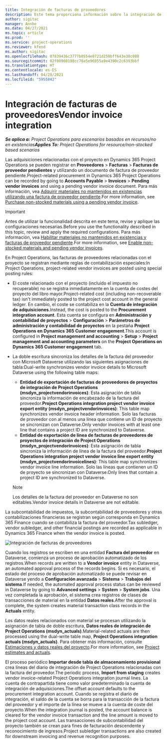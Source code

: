 ```yaml
---
title: Integración de facturas de proveedores
description: Este tema proporciona información sobre la integración de facturas del proveedor en Project Operations.
author: sigitac
manager: Annbe
ms.date: 04/27/2021
ms.topic: article
ms.prod: ''
ms.service: project-operations
ms.reviewer: kfend
ms.author: sigitac
ms.openlocfilehash: 07839436c3777b0554e0721d250bff643e38c088
ms.sourcegitcommit: 02f00960198cc78a5e96955a9e4390c2c6393bbf
ms.translationtype: HT
ms.contentlocale: es-ES
ms.lasthandoff: 04/28/2021
ms.locfileid: "5955842"
---
```

# <a name="vendor-invoice-integration"></a><span data-ttu-id="1e773-103">Integración de facturas de proveedores</span><span class="sxs-lookup"><span data-stu-id="1e773-103">Vendor invoice integration</span></span>

<span data-ttu-id="1e773-104">_**Se aplica a:** Project Operations para escenarios basados en recursos/no en existencias_</span><span class="sxs-lookup"><span data-stu-id="1e773-104">_**Applies To:** Project Operations for resource/non-stocked based scenarios_</span></span>

<span data-ttu-id="1e773-105">Las adquisiciones relacionadas con el proyecto en Dynamics 365 Project Operations se pueden registrar en **Proveedores** > **Facturas** > **Facturas de proveedor pendientes** y utilizando un documento de factura de proveedor pendiente.</span><span class="sxs-lookup"><span data-stu-id="1e773-105">Project-related procurement in Dynamics 365 Project Operations can be recorded by going to **Accounts Payable** > **Invoices** > **Pending vendor invoices** and using a pending vendor invoice document.</span></span> <span data-ttu-id="1e773-106">Para más información, vea [Adquirir materiales no mantenidos en existencias utilizando una factura de proveedor pendiente](../procurement/pending-vendor-invoices.md).</span><span class="sxs-lookup"><span data-stu-id="1e773-106">For more information, see [Purchase non-stocked materials using a pending vendor invoice](../procurement/pending-vendor-invoices.md).</span></span>

> [!IMPORTANT]
> <span data-ttu-id="1e773-107">Antes de utilizar la funcionalidad descrita en este tema, revise y aplique las configuraciones necesarias.</span><span class="sxs-lookup"><span data-stu-id="1e773-107">Before you use the functionality described in this topic, review and apply the required configurations.</span></span> <span data-ttu-id="1e773-108">Para más información, vea [Habilitar materiales no mantenidos en existencias y facturas de proveedor pendiente](../procurement/configure-materials-nonstocked.md).</span><span class="sxs-lookup"><span data-stu-id="1e773-108">For more information, see [Enable non-stocked materials and pending vendor invoices](../procurement/configure-materials-nonstocked.md).</span></span>

<span data-ttu-id="1e773-109">En Project Operations, las facturas de proveedores relacionadas con el proyecto se registran mediante reglas de contabilización especiales:</span><span class="sxs-lookup"><span data-stu-id="1e773-109">In Project Operations, project-related vendor invoices are posted using special posting rules:</span></span>

- <span data-ttu-id="1e773-110">El coste relacionado con el proyecto (incluido el impuesto no recuperable) no se registra inmediatamente en la cuenta de costes del proyecto del libro mayor.</span><span class="sxs-lookup"><span data-stu-id="1e773-110">Project-related cost (including non-recoverable tax) isn't immediately posted to the project cost account in the general ledger.</span></span> <span data-ttu-id="1e773-111">En cambio, el coste se contabiliza en la **Cuenta de integración de adquisiciones**.</span><span class="sxs-lookup"><span data-stu-id="1e773-111">Instead, the cost is posted to the **Procurement integration account**.</span></span> <span data-ttu-id="1e773-112">Esta cuenta se configura en **Administración y contabilidad de proyectos** > **Configuración** > **Parámetros de administración y contabilidad de proyectos** en la pestaña **Project Operations en Dynamics 365 Customer engagement**.</span><span class="sxs-lookup"><span data-stu-id="1e773-112">This account is configured in **Project management and accounting** > **Setup** > **Project management and accounting parameters** on the **Project Operations on Dynamics 365 Customer engagement** tab.</span></span>
- <span data-ttu-id="1e773-113">La doble escritura sincroniza los detalles de la factura del proveedor con Microsoft Dataverse utilizando las siguientes asignaciones de tabla:</span><span class="sxs-lookup"><span data-stu-id="1e773-113">Dual-write synchronizes vendor invoice details to Microsoft Dataverse using the following table maps:</span></span>

     - <span data-ttu-id="1e773-114">**Entidad de exportación de facturas de proveedores de proyectos de integración de Project Operations (msdyn_projectvendorinvoices)**: Esta asignación de tabla sincroniza la información de encabezado de la factura del proveedor.</span><span class="sxs-lookup"><span data-stu-id="1e773-114">**Project Operations integration project vendor invoice export entity (msdyn_projectvendorinvoices)**: This table map synchronizes vendor invoice header information.</span></span> <span data-ttu-id="1e773-115">Solo las facturas de proveedor con al menos una línea que contiene un ID de proyecto se sincronizan con Dataverse.</span><span class="sxs-lookup"><span data-stu-id="1e773-115">Only vendor invoices with at least one line that contains a project ID are synchronized to Dataverse.</span></span>
     - <span data-ttu-id="1e773-116">**Entidad de exportación de línea de facturas de proveedores de proyectos de integración de Project Operations (msdyn_projectvendorinvoices)**: Esta asignación de tabla sincroniza la información de línea de la factura del proveedor.</span><span class="sxs-lookup"><span data-stu-id="1e773-116">**Project Operations integration project vendor invoice line export entity (msdyn_projectvendorinvoicelines)**: This table map synchronizes vendor invoice line information.</span></span> <span data-ttu-id="1e773-117">Solo las líneas que contienen un ID de proyecto se sincronizan con Dataverse.</span><span class="sxs-lookup"><span data-stu-id="1e773-117">Only lines that contain a project ID are synchronized to Dataverse.</span></span>

     > [!NOTE]
     > <span data-ttu-id="1e773-118">Los detalles de la factura del proveedor en Dataverse no son editables.</span><span class="sxs-lookup"><span data-stu-id="1e773-118">Vendor invoice details in Dataverse are not editable.</span></span>

<span data-ttu-id="1e773-119">La subcontabilidad de impuestos, la subcontabilidad de proveedores y otras contabilizaciones financieras se registran según corresponda en Dynamics 365 Finance cuando se contabiliza la factura del proveedor.</span><span class="sxs-lookup"><span data-stu-id="1e773-119">Tax subledger, vendor subledger, and other financial postings are recorded as applicable in Dynamics 365 Finance when the vendor invoice is posted.</span></span>

![Integración de facturas de proveedores](media/DW7VendorInvoice.png)

<span data-ttu-id="1e773-121">Cuando los registros se escriben en una entidad **Factura del proveedor** en Dataverse, comienza un proceso de aprobación automatizado de los registros.</span><span class="sxs-lookup"><span data-stu-id="1e773-121">When records are written to a **Vendor invoice** entity in Dataverse, an automated approval process of the records begins.</span></span> <span data-ttu-id="1e773-122">Si es necesario, el estado del proceso de aprobación automatizado se puede revisar en Dataverse yendo a **Configuración avanzada** > **Sistema** > **Trabajos del sistema**.</span><span class="sxs-lookup"><span data-stu-id="1e773-122">If needed, the automated approval process status can be reviewed in Dataverse by going to **Advanced settings** > **System** > **System jobs**.</span></span> <span data-ttu-id="1e773-123">Una vez completada la aprobación, el sistema crea registros de clases de transacciones de material en la entidad **Datos reales**.</span><span class="sxs-lookup"><span data-stu-id="1e773-123">After the approval is complete, the system creates material transaction class records in the **Actuals** entity.</span></span>

<span data-ttu-id="1e773-124">Los datos reales relacionados con material se procesan utilizando la asignación de tabla de doble escritura, **Datos reales de integración de Project Operations (msdyn_actuals)**.</span><span class="sxs-lookup"><span data-stu-id="1e773-124">Material-related actuals are then processed using the dual-write table map, **Project Operations integration actuals (msdyn_actuals)**.</span></span> <span data-ttu-id="1e773-125">Para obtener más información, consulte [Estimaciones y datos reales del proyecto](resource-dual-write-estimates-actuals.md).</span><span class="sxs-lookup"><span data-stu-id="1e773-125">For more information, see [Project estimates and actuals](resource-dual-write-estimates-actuals.md).</span></span>

<span data-ttu-id="1e773-126">El proceso periódico **Importar desde tabla de almacenamiento provisional** crea líneas del diario de integración de Project Operations relacionadas con la factura del proveedor.</span><span class="sxs-lookup"><span data-stu-id="1e773-126">The periodic process, **Import from staging** creates vendor invoice-related Project Operations integration journal lines.</span></span> <span data-ttu-id="1e773-127">La cuenta de contrapartida tiene como valor predeterminado la cuenta de integración de adquisiciones.</span><span class="sxs-lookup"><span data-stu-id="1e773-127">The offset account defaults to the procurement integration account.</span></span> <span data-ttu-id="1e773-128">Cuando se registra el diario de integración, el saldo de la cuenta se borra para la transacción de la factura del proveedor y el importe de la línea se mueve a la cuenta de coste del proyecto.</span><span class="sxs-lookup"><span data-stu-id="1e773-128">When the integration journal is posted, the account balance is cleared for the vendor invoice transaction and the line amount is moved to the project cost account.</span></span> <span data-ttu-id="1e773-129">Las transacciones de subcontabilidad del proyecto también se crean para fines de facturación descendente y reconocimiento de ingresos.</span><span class="sxs-lookup"><span data-stu-id="1e773-129">Project subledger transactions are also created for downstream invoicing and revenue recognition purposes.</span></span>
